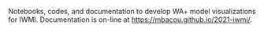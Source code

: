 Notebooks, codes, and documentation to develop WA+ model visualizations for IWMI. Documentation is on-line at https://mbacou.github.io/2021-iwmi/.

